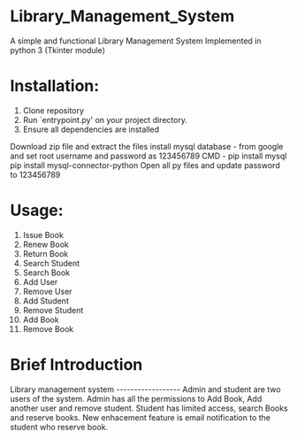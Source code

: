 # Library_Management_System
A simple and functional Library Management System Implemented in python 3 (Tkinter module)
# Installation:
1. Clone repository 
2. Run `entrypoint.py' on your project directory.
3. Ensure all dependencies are installed

Download zip file and extract the files
install mysql database - from google and set root username and password as 123456789
CMD - pip install mysql 
pip install mysql-connector-python
Open all py files and update password to 123456789

# Usage:
1. Issue Book
2. Renew Book
3. Return Book
4. Search Student
5. Search Book
6. Add User
7. Remove User
8. Add Student
9. Remove Student
10. Add Book
11. Remove Book

# Brief Introduction
Library management system ------------------
Admin and student are two users of the system. Admin has all the permissions to Add Book, Add another user and remove student.
Student has limited access, search Books and reserve books.
New enhacement feature is email notification to the student who reserve book.





